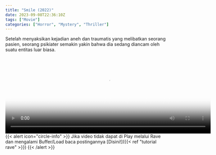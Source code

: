 ```yaml
---
title: "Smile (2022)"
date: 2023-09-08T22:36:10Z
tags: ["Movie"]
categories: ["Horror", "Mystery", "Thriller"]
---
```

Setelah menyaksikan kejadian aneh dan traumatis yang melibatkan seorang pasien, seorang psikiater semakin yakin bahwa dia sedang diancam oleh suatu entitas luar biasa.

<video id="video-2" 
class="art-preview lazy video-js vjs-default-skin vjs-big-play-centered" 
controls preload="auto" 
width="640" 
height="240" 
poster="https://www.themoviedb.org/t/p/original/tF4sj6Z8mLuEWQrtgZgwNLGPsf2.jpg" 
data-setup='{ "example_option": true, "width": "auto", "height": "auto", "techOrder": ["html5","flash"] }' 
onseeked="true"> <source src="https://kp3d-my.sharepoint.com/personal/ryoo_kp3d_onmicrosoft_com/_layouts/15/download.aspx?share=EQ5CSNqtFvhNjdxTXXDbpVIBLWU-yCxr83HkaxjEJVZXkw" type='video/mp4'>
</video>
<br>
{{< alert icon="circle-info" >}}
Jika video tidak dapat di Play melalui Rave dan mengalami Buffer/Load baca postingannya [Disini!]({{< ref "tutorial rave" >}})
{{< /alert >}}